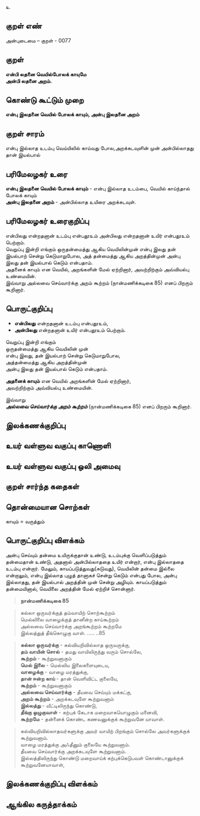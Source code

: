 உ

## குறள் எண் 

அன்புடைமை – குறள் - 0077  

## குறள் 

**என்பி லதனை வெயில்போலக் காயுமே  
அன்பி லதனை அறம்.** 

## கொண்டு கூட்டும் முறை

**என்பு இலதனை வெயில் போலக் காயும், அன்பு இலதனை அறம்**  

## குறள் சாரம் 

என்பு  இல்லாத உடம்பு வெய்யிலில் காய்வது போல,அறக்கடவுளின் முன் அன்பில்லாதது தான் இயல்பால் 

## பரிமேலழகர் உரை

**என்பு இலதனை வெயில் போலக் காயும்** - என்பு இல்லாத உடம்பை, வெயில் காய்ந்தால் போலக் காயும்  
**அன்பு இலதனை அறம்** - அன்பில்லாத உயிரை அறக்கடவுள்.  

## பரிமேலழகர் உரைகுறிப்பு   

என்பிலது என்றதனான் உடம்பு என்பதூஉம் அன்பிலது என்றதனான் உயிர் என்பதூஉம் பெற்றாம்.  
வெறுப்பு இன்றி எங்கும் ஒருதன்மைத்து ஆகிய வெயிலின்முன் என்பு இலது தன் இயல்பாற் சென்று கெடுமாறுபோல, அத் தன்மைத்து ஆகிய அறத்தின்முன் அன்பு இலது தன் இயல்பால் கெடும் என்பதாம்.  
அதனைக் காயும் என வெயில், அறங்களின் மேல் ஏற்றினார், அவற்றிற்கும் அவ்வியல்பு உண்மையின்.  
இவ்வாறு அல்லவை செய்வார்க்கு அறம் கூற்றம் (நான்மணிக்கடிகை 85) எனப் பிறரும் கூறினார்.  

## பொருட்குறிப்பு 

* **என்பிலது** என்றதனான் உடம்பு என்பதூஉம்,  
* **அன்பிலது** என்றதனான் உயிர் என்பதூஉம் பெற்றாம்.  

வெறுப்பு இன்றி எங்கும்   
ஒருதன்மைத்து ஆகிய வெயிலின் முன்  
என்பு இலது, தன் இயல்பாற் சென்று கெடுமாறுபோல,  
அத்தன்மைத்து ஆகிய அறத்தின்முன்  
அன்பு இலது 
தன் இயல்பால் கெடும் என்பதாம். 

**அதனைக் காயும்** என வெயில் அறங்களின் மேல் ஏற்றினார்,  
அவற்றிற்கும் அவ்வியல்பு உண்மையின்.  

இவ்வாறு  
_**அல்லவை செய்வார்க்கு அறம் கூற்றம்**_ (நான்மணிக்கடிகை 85) எனப் பிறரும் கூறினார்.  

## இலக்கணக்குறிப்பு  


## உயர் வள்ளுவ வகுப்பு காணொளி


## உயர் வள்ளுவ வகுப்பு ஒலி அமைவு 

 
## குறள் சார்ந்த கதைகள் 


## தொன்மையான சொற்கள்

காயும் = வருத்தும்

## பொருட்குறிப்பு விளக்கம்

அன்பு செய்யும் தன்மை உயிருக்குதான் உண்டு, உடம்புக்கு வெளிப்படுத்தும் தன்மைதான் உண்டு, அதனால் அன்பில்லாததை உயிர் என்றார், என்பு இல்லாததை உடம்பு என்றார். மேலும், காயப்படுத்துவது(சுடுவது), வெயிலின் தன்மை இல்லை என்றாலும், என்பு இல்லாத புழுத் தானாகச் சென்று கெடும் என்பது போல, அன்பு இல்லாதது, தன் இயல்பால் அறத்தின் முன் சென்று அழியும். காயப்படுத்தும் தன்மையினால், வெயிலை அறத்தின் மேல் ஏற்றிச் சொன்னார்.   

>**நான்மணிக்கடிகை 85**  

>கல்லா ஒருவர்க்குத் தம்வாயிற் சொற்கூற்றம்  
>மெல்லிலை வாழைக்குத் தானீன்ற காய்கூற்றம்  
>அல்லவை செய்வார்க்கு அறங்கூற்றம் கூற்றமே  
>இல்லத்துத் தீங்கொழுகு வாள். ..... ..85  

>**கல்லா ஒருவர்க்கு** - கல்வியறிவில்லாத ஒருவருக்கு,  
>**தம் வாயின் சொல்** - தமது வாயிலிருந்து வரும் சொல்லே,  
>**கூற்றம்** - கூற்றுவனாகும்  
>**மெல் இலை** - மெல்லிய இலைகளையுடைய,  
>**வாழைக்கு** - வாழை மரத்துக்கு,  
>**தான் ஈன்ற காய்** - தான் வெளிவிட்ட குலையே,  
>**கூற்றம்** - கூற்றுவனாகும்  
>**அல்லவை செய்வார்க்கு** - தீயவை செய்யும் மக்கட்கு,  
>**அறம் கூற்றம்** - அறக்கடவுளே கூற்றுவனாம்  
>**இல்லத்து** - வீட்டிலிருந்து கொண்டு,  
>**தீங்கு ஒழுகுவாள்** - கற்புக் கேடாக மறைவாகயொழுகும் மனைவி,  
>**கூற்றமே** - தன்னைக் கொண்ட கணவனுக்குக் கூற்றுவனே யாவாள்.

>கல்வியறிவில்லாதவர்களுக்கு அவர் வாயிற் பிறங்கும் சொல்லே அவர்களுக்குக் கூற்றுவனாம்.  
>வாழை மரத்துக்கு அஃதீனும் குலையே கூற்றுவனாம்.  
>தீயவை செய்வார்க்கு அறக்கடவுளே கூற்றுவனாம்.  
>இல்லத்திலிருந்து கொண்டு மறைவாய்க் கற்புக்கெடுபவள் கொண்டானுக்குக் கூற்றுவனேயாவாள்,

## இலக்கணக்குறிப்பு விளக்கம்


## ஆங்கில கருத்தாக்கம் 


